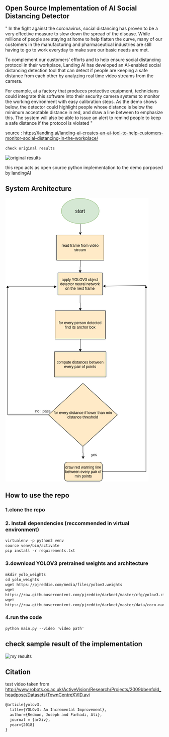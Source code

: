 

## Open Source Implementation of AI Social Distancing Detector

" In the fight against the coronavirus, social distancing has proven to be a very effective measure to slow down the spread of the disease. While millions of people are staying at home to help flatten the curve, many of our customers in the manufacturing and pharmaceutical industries are still having to go to work everyday to make sure our basic needs are met.

To complement our customers’ efforts and to help ensure social distancing protocol in their workplace, Landing AI has developed an AI-enabled social distancing detection tool that can detect if people are keeping a safe distance from each other by analyzing real time video streams from the camera.

For example, at a factory that produces protective equipment, technicians could integrate this software into their security camera systems to monitor the working environment with easy calibration steps. As the demo shows below, the detector could highlight people whose distance is below the minimum acceptable distance in red, and draw a line between to emphasize this. The system will also be able to issue an alert to remind people to keep a safe distance if the protocol is violated "

source : https://landing.ai/landing-ai-creates-an-ai-tool-to-help-customers-monitor-social-distancing-in-the-workplace/ 

`check original results` 

![original results](demo.gif)

this repo acts as open source python implementation to the demo porposed by landingAI

## System Architecture

![system arch](system_arch.png)

## How to use the repo

### 1.clone the repo

### 2. Install dependencies (reccommended in virtual environment)

``` 
virtualenv -p python3 venv
source venv/bin/activate
pip install -r requirements.txt
```

###  3.download YOLOV3 pretrained weights and architecture 

``` 
mkdir yolo_weights
cd yolo_weights
wget https://pjreddie.com/media/files/yolov3.weights
wget https://raw.githubusercontent.com/pjreddie/darknet/master/cfg/yolov3.cfg
wget https://raw.githubusercontent.com/pjreddie/darknet/master/data/coco.names
```

### 4.run the code

``` 
python main.py --video 'video path'
```

## check sample result of the implementation

![my results](mydemo.gif)

## Citation

test video taken from http://www.robots.ox.ac.uk/ActiveVision/Research/Projects/2009bbenfold_headpose/Datasets/TownCentreXVID.avi

``` 
@article{yolov3, 
  title={YOLOv3: An Incremental Improvement}, 
  author={Redmon, Joseph and Farhadi, Ali}, 
  journal = {arXiv}, 
  year={2018}
}
```

